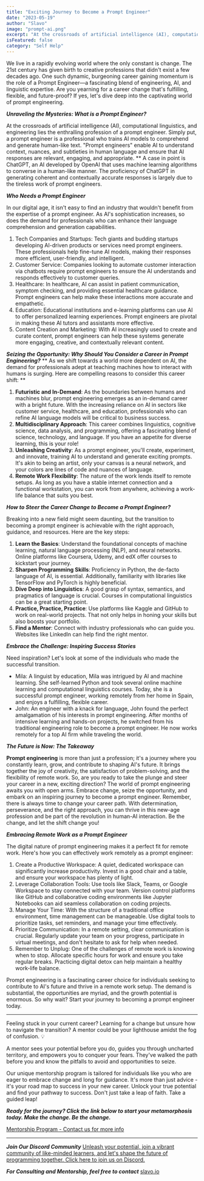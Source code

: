 ```yaml
---
title: "Exciting Journey to Become a Prompt Engineer"
date: "2023-05-19"
author: "Slavo"
image: "prompt-ai.png"
excerpt: "At the crossroads of artificial intelligence (AI), computational linguistics, and engineering lies the enthralling profession of a prompt engineer..."
isFeatured: false
category: "Self Help"
---
```


We live in a rapidly evolving world where the only constant is change. The 21st century has given birth to creative professions that didn't exist a few decades ago. One such dynamic, burgeoning career gaining momentum is the role of a Prompt Engineer—a fascinating blend of engineering, AI, and linguistic expertise. Are you yearning for a career change that's fulfilling, flexible, and future-proof? If yes, let's dive deep into the captivating world of prompt engineering.

**_Unraveling the Mysteries: What is a Prompt Engineer?_**

At the crossroads of artificial intelligence (AI), computational linguistics, and engineering lies the enthralling profession of a prompt engineer. Simply put, a prompt engineer is a professional who trains AI models to comprehend and generate human-like text. "Prompt engineers" enable AI to understand context, nuances, and subtleties in human language and ensure that AI responses are relevant, engaging, and appropriate.
\*\*
A case in point is ChatGPT, an AI developed by OpenAI that uses machine learning algorithms to converse in a human-like manner. The proficiency of ChatGPT in generating coherent and contextually accurate responses is largely due to the tireless work of prompt engineers.

**_Who Needs a Prompt Engineer_**

In our digital age, it isn't easy to find an industry that wouldn't benefit from the expertise of a prompt engineer. As AI's sophistication increases, so does the demand for professionals who can enhance their language comprehension and generation capabilities.

1. Tech Companies and Startups: Tech giants and budding startups developing AI-driven products or services need prompt engineers. These professionals help fine-tune AI models, making their responses more efficient, user-friendly, and intelligent.
2. Customer Service: Companies looking to automate customer interaction via chatbots require prompt engineers to ensure the AI understands and responds effectively to customer queries.
3. Healthcare: In healthcare, AI can assist in patient communication, symptom checking, and providing essential healthcare guidance. Prompt engineers can help make these interactions more accurate and empathetic.
4. Education: Educational institutions and e-learning platforms can use AI to offer personalized learning experiences. Prompt engineers are pivotal in making these AI tutors and assistants more effective.
5. Content Creation and Marketing: With AI increasingly used to create and curate content, prompt engineers can help these systems generate more engaging, creative, and contextually relevant content.

**_Seizing the Opportunity: Why Should You Consider a Career in Prompt Engineering?_**
\*\*
As we shift towards a world more dependent on AI, the demand for professionals adept at teaching machines how to interact with humans is surging. Here are compelling reasons to consider this career shift:
\*\*

1. **Futuristic and In-Demand**: As the boundaries between humans and machines blur, prompt engineering emerges as an in-demand career with a bright future. With the increasing reliance on AI in sectors like customer service, healthcare, and education, professionals who can refine AI language models will be critical to business success.
2. **Multidisciplinary Approach**: This career combines linguistics, cognitive science, data analysis, and programming, offering a fascinating blend of science, technology, and language. If you have an appetite for diverse learning, this is your role!
3. **Unleashing Creativity**: As a prompt engineer, you'll create, experiment, and innovate, training AI to understand and generate exciting prompts. It's akin to being an artist, only your canvas is a neural network, and your colors are lines of code and nuances of language.
4. **Remote Work Flexibility**: The nature of the work lends itself to remote setups. As long as you have a stable internet connection and a functional workstation, you can work from anywhere, achieving a work-life balance that suits you best.

**_How to Steer the Career Change to Become a Prompt Engineer?_**

Breaking into a new field might seem daunting, but the transition to becoming a prompt engineer is achievable with the right approach, guidance, and resources. Here are the key steps:

1. **Learn the Basics**: Understand the foundational concepts of machine learning, natural language processing (NLP), and neural networks. Online platforms like Coursera, Udemy, and edX offer courses to kickstart your journey.
2. **Sharpen Programming Skills**: Proficiency in Python, the de-facto language of AI, is essential. Additionally, familiarity with libraries like TensorFlow and PyTorch is highly beneficial.
3. **Dive Deep into Linguistics**: A good grasp of syntax, semantics, and pragmatics of language is crucial. Courses in computational linguistics can be a great starting point.
4. **Practice, Practice, Practice**: Use platforms like Kaggle and GitHub to work on real-world projects. That not only helps in honing your skills but also boosts your portfolio.
5. **Find a Mentor**: Connect with industry professionals who can guide you. Websites like LinkedIn can help find the right mentor.

**_Embrace the Challenge: Inspiring Success Stories_**

Need inspiration? Let's look at some of the individuals who made the successful transition.

- Mila: A linguist by education, Mila was intrigued by AI and machine learning. She self-learned Python and took several online machine learning and computational linguistics courses. Today, she is a successful prompt engineer, working remotely from her home in Spain, and enjoys a fulfilling, flexible career.
- John: An engineer with a knack for language, John found the perfect amalgamation of his interests in prompt engineering. After months of intensive learning and hands-on projects, he switched from his traditional engineering role to become a prompt engineer. He now works remotely for a top AI firm while traveling the world.

**_The Future is Now: The Takeaway_**

**Prompt engineering** is more than just a profession; it's a journey where you constantly learn, grow, and contribute to shaping AI's future. It brings together the joy of creativity, the satisfaction of problem-solving, and the flexibility of remote work. So, are you ready to take the plunge and steer your career in a new, exciting direction? The world of prompt engineering awaits you with open arms. Embrace change, seize the opportunity, and embark on an inspiring journey to become a prompt engineer.
Remember, there is always time to change your career path. With determination, perseverance, and the right approach, you can thrive in this new-age profession and be part of the revolution in human-AI interaction. Be the change, and let the shift change you!

**_Embracing Remote Work as a Prompt Engineer_**

The digital nature of prompt engineering makes it a perfect fit for remote work. Here's how you can effectively work remotely as a prompt engineer:

1. Create a Productive Workspace: A quiet, dedicated workspace can significantly increase productivity. Invest in a good chair and a table, and ensure your workspace has plenty of light.
2. Leverage Collaboration Tools: Use tools like Slack, Teams, or Google Workspace to stay connected with your team. Version control platforms like GitHub and collaborative coding environments like Jupyter Notebooks can aid seamless collaboration on coding projects.
3. Manage Your Time: With the structure of a traditional office environment, time management can be manageable. Use digital tools to prioritize tasks, set reminders, and manage your time effectively.
4. Prioritize Communication: In a remote setting, clear communication is crucial. Regularly update your team on your progress, participate in virtual meetings, and don't hesitate to ask for help when needed.
5. Remember to Unplug: One of the challenges of remote work is knowing when to stop. Allocate specific hours for work and ensure you take regular breaks. Practicing digital detox can help maintain a healthy work-life balance.

Prompt engineering is a fascinating career choice for individuals seeking to contribute to AI's future and thrive in a remote work setup. The demand is substantial, the opportunities are myriad, and the growth potential is enormous. So why wait? Start your journey to becoming a prompt engineer today.

---

Feeling stuck in your current career? Learning for a change but unsure how to navigate the transition? A mentor could be your lighthouse amidst the fog of confusion. 💡

A mentor sees your potential before you do, guides you through uncharted territory, and empowers you to conquer your fears. They've walked the path before you and know the pitfalls to avoid and opportunities to seize.

Our unique mentorship program is tailored for individuals like you who are eager to embrace change and long for guidance. It's more than just advice - it's your road map to success in your new career.
Unlock your true potential and find your pathway to success. Don't just take a leap of faith. Take a guided leap!

**_Ready for the journey? Click the link below to start your metamorphosis today. Make the change. Be the change._**

[Mentorship Program - Contact us for more info](/contact)

---

**_Join Our Discord Community_** [Unleash your potential, join a vibrant community of like-minded learners, and let's shape the future of programming together. Click here to join us on Discord.](https://discord.gg/M7keEuaw)

**_For Consulting and Mentorship, feel free to contact_** [slavo.io](/contact)
